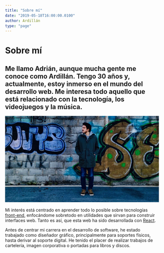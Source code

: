 ```yaml
---
title: "Sobre mí"
date: "2019-05-18T16:00:00.0100"
author: Ardillán
type: "page"
---
```


# Sobre mí

## Me llamo Adrián, aunque mucha gente me conoce como Ardillán. Tengo 30 años y, actualmente, estoy inmerso en el mundo del desarrollo web. Me interesa todo aquello que está relacionado con la tecnología, los videojuegos y la música.

![Retrato hecho por Sara del Hoyo](/../../content/images/general/sobre-mi.jpg)

Mi interés está centrado en aprender todo lo posible sobre tecnologías [front-end](https://es.wikipedia.org/wiki/Front-end_y_back-end), enfocándome sobretodo en utilidades que sirvan para construir interfaces web. Tanto es así, que esta web ha sido desarrollada con [React](https://reactjs.org).

Antes de centrar mi carrera en el desarrollo de software, he estado trabajado como diseñador gráfico, principalmente para soportes físicos, hasta derivar al soporte digital. He tenido el placer de realizar trabajos de cartelería, imagen corporativa o portadas para libros y discos.
